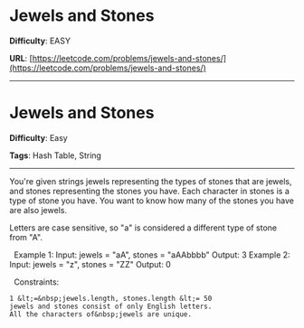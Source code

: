 # Jewels and Stones

**Difficulty**: EASY

**URL**: [https://leetcode.com/problems/jewels-and-stones/](https://leetcode.com/problems/jewels-and-stones/)

---

# Jewels and Stones

**Difficulty**: Easy

**Tags**: Hash Table, String

---

You&#39;re given strings jewels representing the types of stones that are jewels, and stones representing the stones you have. Each character in stones is a type of stone you have. You want to know how many of the stones you have are also jewels.

Letters are case sensitive, so &quot;a&quot; is considered a different type of stone from &quot;A&quot;.

&nbsp;
Example 1:
Input: jewels = "aA", stones = "aAAbbbb"
Output: 3
Example 2:
Input: jewels = "z", stones = "ZZ"
Output: 0

&nbsp;
Constraints:


	1 &lt;=&nbsp;jewels.length, stones.length &lt;= 50
	jewels and stones consist of only English letters.
	All the characters of&nbsp;jewels are unique.



